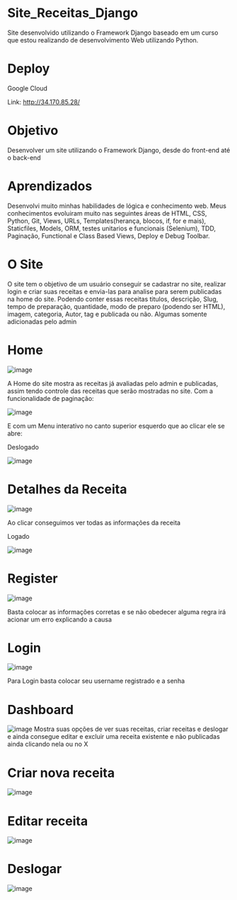 # Site_Receitas_Django
Site desenvolvido utilizando o Framework Django baseado em um curso que estou realizando de desenvolvimento Web utilizando Python.

# Deploy

Google Cloud

Link: http://34.170.85.28/

# Objetivo
Desenvolver um site utilizando o Framework Django, desde do front-end até o back-end

# Aprendizados
Desenvolvi muito minhas habilidades de lógica e conhecimento web. Meus conhecimentos evoluiram muito nas seguintes áreas de HTML, CSS, Python, Git, Views, URLs, Templates(herança, blocos, if, for e mais), Staticfiles, Models, ORM, testes unitarios e funcionais (Selenium), TDD, Paginação, Functional e Class Based Views, Deploy e Debug Toolbar.

# O Site
O site tem o objetivo de um usuário conseguir se cadastrar no site, realizar login e criar suas receitas e envia-las para analise para serem publicadas na home do site. Podendo conter essas receitas titulos, descrição, Slug, tempo de preparação, quantidade, modo de preparo (podendo ser HTML), imagem, categoria, Autor, tag e publicada ou não. Algumas somente adicionadas pelo admin

# Home 

![image](https://user-images.githubusercontent.com/94979678/211163475-d6628e81-771c-48d4-b5f0-f15a75919900.png)

A Home do site mostra as receitas já avaliadas pelo admin e publicadas, assim tendo controle das receitas que serão mostradas no site. Com a funcionalidade de paginação:

![image](https://user-images.githubusercontent.com/94979678/211163553-c01ca796-d7dc-4aa3-8fe9-2548a6f764d0.png)

E com um Menu interativo no canto superior esquerdo que ao clicar ele se abre:

Deslogado

![image](https://user-images.githubusercontent.com/94979678/211163801-6f49ff6c-618a-4333-99de-ace3878cbaf3.png)

# Detalhes da Receita

![image](https://user-images.githubusercontent.com/94979678/211164137-1583b56a-383b-4b1e-acfc-6da8ea46716f.png)

Ao clicar conseguimos ver todas as informações da receita

Logado

![image](https://user-images.githubusercontent.com/94979678/211163823-7cabd5bc-b46f-4b3c-950c-6cfe9ea01242.png)

# Register

![image](https://user-images.githubusercontent.com/94979678/211163670-34d8f476-7673-426c-9b18-f659fb64bd7c.png)

Basta colocar as informações corretas e se não obedecer alguma regra irá acionar um erro explicando a causa


# Login

![image](https://user-images.githubusercontent.com/94979678/211163640-4032aa50-dc08-4121-87e5-7b05e193e9cf.png)

Para Login basta colocar seu username registrado e a senha

# Dashboard

![image](https://user-images.githubusercontent.com/94979678/211163929-738993f0-f18a-439b-9929-d8b64a32feb0.png)
Mostra suas opções de ver suas receitas, criar receitas e deslogar e ainda consegue editar e excluir uma receita existente e não publicadas ainda clicando nela ou no X

# Criar nova receita

![image](https://user-images.githubusercontent.com/94979678/211163946-4eaab35e-2c08-4e10-915d-19540bb16151.png)

# Editar receita

![image](https://user-images.githubusercontent.com/94979678/211163968-a8db7b02-0b5b-4407-9043-846188305126.png)

# Deslogar

![image](https://user-images.githubusercontent.com/94979678/211163977-f20a40bd-94e2-4d8c-8736-a70b209d69de.png)












